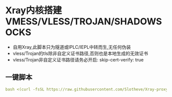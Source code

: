 # Xray内核搭建VMESS/VLESS/TROJAN/SHADOWSOCKS

- 自用Xray,此脚本只为隧道或IPLC/IEPL中转而生,无任何伪装
- vless/Trojan的tls除非自定义证书路径,否则也是本地生成的无效证书
- vless/Trojan非自定义证书路径请务必开启: skip-cert-verify: true

## 一键脚本
```yaml
bash <(curl -fsSL https://raw.githubusercontent.com/Slotheve/Xray-proxy/main/xray.sh)
```
